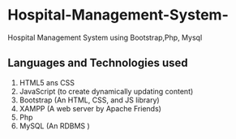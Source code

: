 # Hospital-Management-System-
Hospital Management System using Bootstrap,Php, Mysql

## Languages and Technologies used
1. HTML5 ans CSS
2. JavaScript (to create dynamically updating content)
3. Bootstrap (An HTML, CSS, and JS library)
4. XAMPP (A web server by Apache Friends)
5. Php
6. MySQL (An RDBMS )
